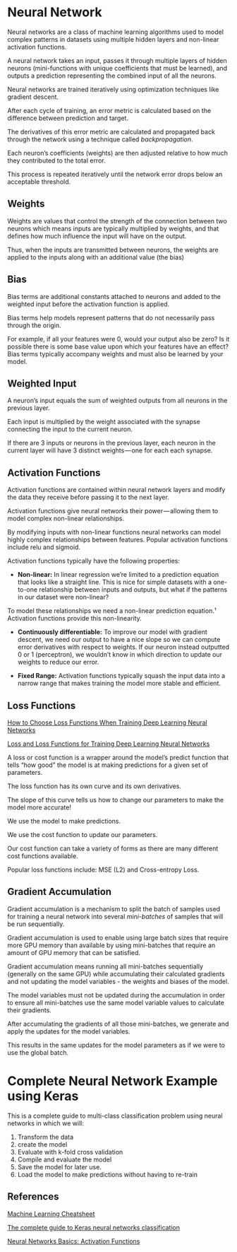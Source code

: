 # Neural Network

Neural networks are a class of machine learning algorithms used to model complex patterns in datasets using multiple hidden layers and non-linear activation functions. 

A neural network takes an input, passes it through multiple layers of hidden neurons (mini-functions with unique coefficients that must be learned), and outputs a prediction representing the combined input of all the neurons.

Neural networks are trained iteratively using optimization techniques like gradient descent. 

After each cycle of training, an error metric is calculated based on the difference between prediction and target. 

The derivatives of this error metric are calculated and propagated back through the network using a technique called _backpropagation_.

Each neuron’s coefficients (weights) are then adjusted relative to how much they contributed to the total error. 

This process is repeated iteratively until the network error drops below an acceptable threshold.

## Weights

Weights are values that control the strength of the connection between two neurons which means inputs are typically multiplied by weights, and that defines how much influence the input will have on the output. 

Thus, when the inputs are transmitted between neurons, the weights are applied to the inputs along with an additional value (the bias)


## Bias

Bias terms are additional constants attached to neurons and added to the weighted input before the activation function is applied. 

Bias terms help models represent patterns that do not necessarily pass through the origin. 

For example, if all your features were 0, would your output also be zero? Is it possible there is some base value upon which your features have an effect? Bias terms typically accompany weights and must also be learned by your model.

## Weighted Input

A neuron’s input equals the sum of weighted outputs from all neurons in the previous layer. 

Each input is multiplied by the weight associated with the synapse connecting the input to the current neuron. 

If there are 3 inputs or neurons in the previous layer, each neuron in the current layer will have 3 distinct weights — one for each each synapse.

## Activation Functions

Activation functions are contained within neural network layers and modify the data they receive before passing it to the next layer. 

Activation functions give neural networks their power — allowing them to model complex non-linear relationships. 

By modifying inputs with non-linear functions neural networks can model highly complex relationships between features. Popular activation functions include relu and sigmoid.

Activation functions typically have the following properties:

- **Non-linear:** In linear regression we’re limited to a prediction equation that looks like a straight line. This is nice for simple datasets with a one-to-one relationship between inputs and outputs, but what if the patterns in our dataset were non-linear?

To model these relationships we need a non-linear prediction equation.¹ Activation functions provide this non-linearity.

- **Continuously differentiable:** To improve our model with gradient descent, we need our output to have a nice slope so we can compute error derivatives with respect to weights. If our neuron instead outputted 0 or 1 (perceptron), we wouldn’t know in which direction to update our weights to reduce our error.

- **Fixed Range:** Activation functions typically squash the input data into a narrow range that makes training the model more stable and efficient.


## Loss Functions

[How to Choose Loss Functions When Training Deep Learning Neural Networks](https://machinelearningmastery.com/how-to-choose-loss-functions-when-training-deep-learning-neural-networks/)

[Loss and Loss Functions for Training Deep Learning Neural Networks](https://machinelearningmastery.com/loss-and-loss-functions-for-training-deep-learning-neural-networks/)

A loss or cost function is a wrapper around the model’s predict function that tells “how good” the model is at making predictions for a given set of parameters. 

The loss function has its own curve and its own derivatives. 

The slope of this curve tells us how to change our parameters to make the model more accurate! 

We use the model to make predictions. 

We use the cost function to update our parameters. 

Our cost function can take a variety of forms as there are many different cost functions available. 

Popular loss functions include: MSE (L2) and Cross-entropy Loss.

## Gradient Accumulation

Gradient accumulation is a mechanism to split the batch of samples used for training a neural network into several _mini-batches_ of samples that will be run sequentially.

Gradient accumulation is used to enable using large batch sizes that require more GPU memory than available by using mini-batches that require an amount of GPU memory that can be satisfied.

Gradient accumulation means running all mini-batches sequentially (generally on the same GPU) while accumulating their calculated gradients and not updating the model variables - the weights and biases of the model. 

The model variables must not be updated during the accumulation in order to ensure all mini-batches use the same model variable values to calculate their gradients. 

After accumulating the gradients of all those mini-batches, we generate and apply the updates for the model variables.

This results in the same updates for the model parameters as if we were to use the global batch.




# Complete Neural Network Example using Keras

This is a complete guide to multi-class classification problem using neural networks in which we will:

1. Transform the data
2. create the model
3. Evaluate with k-fold cross validation 
4. Compile and evaluate the model 
5. Save the model for later use. 
6. Load the model to make predictions without having to re-train



## References

[Machine Learning Cheatsheet](https://ml-cheatsheet.readthedocs.io/en/latest/index.html)

[The complete guide to Keras neural networks classification](https://shaun-enslin.medium.com/deep-dive-into-tensorflow-keras-with-a-real-life-neural-network-multi-class-problem-e50b1420432f)

[Neural Networks Basics: Activation Functions](https://medium.com/artificialis/neural-networks-basics-activation-functions-d75b67383da7)


